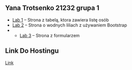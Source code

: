 ## Yana Trotsenko 21232 grupa 1

- [Lab 1](https://github.com/yunayana/Programowanie-w-jezykach-skryptowych/tree/main/Lab1) – Strona z tabelą, ktora zawiera listę osób  
- [Lab 2](https://github.com/yunayana/Programowanie-w-jezykach-skryptowych/tree/main/Lab2) – Strona o wodnych liliach z używaniem Bootstrap
- - [Lab 3](https://github.com/yunayana/Programowanie-w-jezykach-skryptowych/tree/main/Lab3) – Strona z formularzem

## Link Do Hostingu
[Link](https://yunayana.github.io/Programowanie-w-jezykach-skryptowych/)

